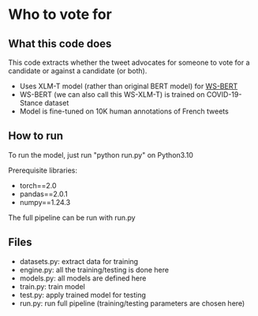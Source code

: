 # Who to vote for
## What this code does
This code extracts whether the tweet advocates for someone to vote for a candidate or against a candidate (or both).

- Uses XLM-T model (rather than original BERT model) for [WS-BERT](https://aclanthology.org/2022.wassa-1.7/)
- WS-BERT (we can also call this WS-XLM-T) is trained on COVID-19-Stance dataset
- Model is fine-tuned on 10K human annotations of French tweets

## How to run

To run the model, just run "python run.py" on Python3.10

Prerequisite libraries:
- torch==2.0
- pandas==2.0.1
- numpy==1.24.3

The full pipeline can be run with run.py

## Files

- datasets.py: extract data for training
- engine.py: all the training/testing is done here
- models.py: all models are defined here
- train.py: train model
- test.py: apply trained model for testing
- run.py: run full pipeline (training/testing parameters are chosen here)


